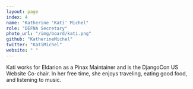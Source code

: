 ```yaml
---
layout: page
index: 4
name: "Katherine 'Kati' Michel"
role: "DEFNA Secretary"
photo_url: "/img/board/kati.png"
github: "KatherineMichel"
twitter: "KatiMichel"
website: " "
---
```


Kati works for Eldarion as a Pinax Maintainer and is the DjangoCon US Website Co-chair. In her free time, she enjoys traveling, eating good food, and listening to music.
